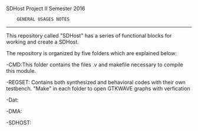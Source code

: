 SDHost Project		II Semester 2016  
							
		GENERAL USAGES NOTES			
--------------------------------------------------------
							
This repository called "SDHost" has a series of functional
blocks for working and create a SDHost.

The repository is organized by five folders which are
explained below:

-CMD:This folder contains the files .v and makefile
	  necessary to compile this module.

-REGSET: Contains both synthesized and behavioral codes with their
	 own testbench. "Make" in each folder to open 
	 GTKWAVE graphs with verfication

-Dat: 

-DMA: 

-SDHOST: 	
